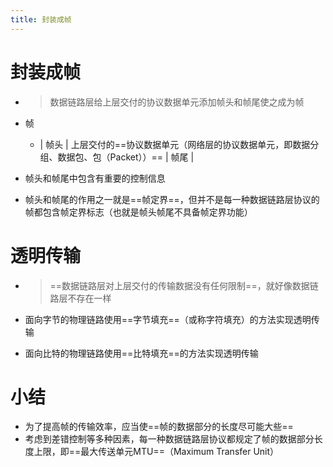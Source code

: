```yaml
---
title: 封装成帧
---
```




# 封装成帧

- > 数据链路层给上层交付的协议数据单元添加帧头和帧尾使之成为帧

- 帧

  - | 帧头 | 上层交付的==协议数据单元（网络层的协议数据单元，即数据分组、数据包、包（Packet））== | 帧尾 |

- 帧头和帧尾中包含有重要的控制信息

- 帧头和帧尾的作用之一就是==帧定界==，但并不是每一种数据链路层协议的帧都包含帧定界标志（也就是帧头帧尾不具备帧定界功能）

# 透明传输

- > ==数据链路层对上层交付的传输数据没有任何限制==，就好像数据链路层不存在一样

- 面向字节的物理链路使用==字节填充==（或称字符填充）的方法实现透明传输

- 面向比特的物理链路使用==比特填充==的方法实现透明传输

# 小结

- 为了提高帧的传输效率，应当使==帧的数据部分的长度尽可能大些==
- 考虑到差错控制等多种因素，每一种数据链路层协议都规定了帧的数据部分长度上限，即==最大传送单元MTU==（Maximum Transfer Unit）